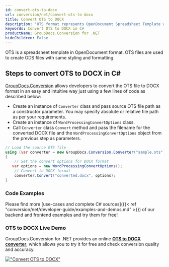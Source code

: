 ```yaml
---
id: convert-ots-to-docx
url: conversion/net/convert-ots-to-docx
title: Convert OTS to DOCX
description: "OTS format represents OpenDocument Spreadsheet Template with .ots extension. Learn how to convert OTS to DOCX file programmatically in C# language using GroupDocs.Conversion for .NET library."
keywords: Convert OTS to DOCX in C#
productName: GroupDocs.Conversion for .NET
hideChildren: False
---
```


OTS is a spreadsheet template in OpenDocument format. OTS files are used to create ODS files with same styling and formatting.

## Steps to convert OTS to DOCX in C#

[GroupDocs.Conversion](https://products.groupdocs.com/conversion/net) allows developers to convert the OTS file to DOCX format in an easy and intuitive way just using a few lines of code as described below:

* Create an instance of `Converter` class and pass source OTS file path as a constructor parameter. You may specify absolute or relative file path as per your requirements. 
* Create an instance of `WordProcessingConvertOptions` class.
* Call `Converter` class `Convert` method and pass the filename for the converted DOCX file and the `WordProcessingConvertOptions` object from the previous step as parameters.

```csharp
// Load the source OTS file
using (var converter = new GroupDocs.Conversion.Converter("sample.ots"))
{
    // Set the convert options for DOCX format
   var options = new WordProcessingConvertOptions();
    // Convert to DOCX format
    converter.Convert("converted.docx", options);
}
```

### Code Examples

Please find more [use-cases and complete C# sources]({{< ref "conversion/net/developer-guide/examples-and-demos.md" >}}) of our backend and frontend examples and try them for free!

### OTS to DOCX Live Demo

GroupDocs.Conversion for .NET provides an online [**OTS to DOCX converter**](https://products.groupdocs.app/conversion/ots-to-docx), which allows you to try it for free and check conversion quality and accuracy.

[!["Convert OTS to DOCX"](conversion/net/images/convert-to-docx/convert-ots-to-docx.png)](https://products.groupdocs.app/conversion/ots-to-docx)